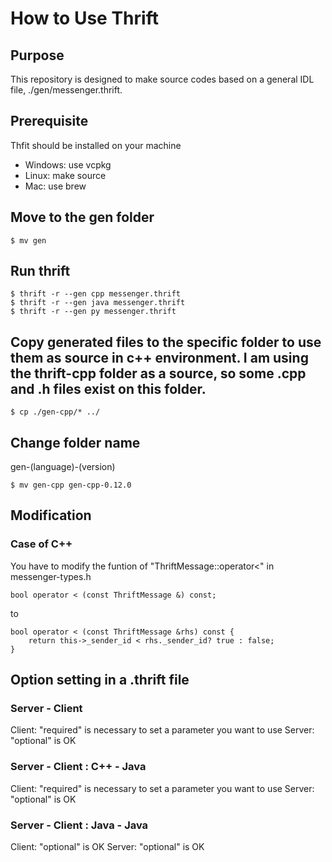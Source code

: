 # How to Use Thrift

## Purpose
This repository is designed to make source codes based on a general IDL file, ./gen/messenger.thrift. 

## Prerequisite
Thfit should  be installed on your machine
- Windows: use vcpkg
- Linux: make source
- Mac: use brew

## Move to the gen folder
```
$ mv gen
```

## Run thrift
```
$ thrift -r --gen cpp messenger.thrift
$ thrift -r --gen java messenger.thrift
$ thrift -r --gen py messenger.thrift
```

## Copy generated files to the specific folder to use them as source in c++ environment. I am using the thrift-cpp folder as a source, so some .cpp and .h files exist on this folder. 
```
$ cp ./gen-cpp/* ../
```

## Change folder name
gen-(language)-(version)
```
$ mv gen-cpp gen-cpp-0.12.0
```

## Modification
### Case of C++
You have to modify the funtion of "ThriftMessage::operator<" in messenger-types.h 
```
bool operator < (const ThriftMessage &) const;
```
to
```
bool operator < (const ThriftMessage &rhs) const {
    return this->_sender_id < rhs._sender_id? true : false;
}
```
## Option setting in a .thrift file
### Server - Client
Client: "required" is necessary to set a parameter you want to use
Server: "optional" is OK 
### Server - Client : C++ - Java
Client: "required" is necessary to set a parameter you want to use
Server: "optional" is OK 
### Server - Client : Java - Java
Client: "optional" is OK
Server: "optional" is OK

